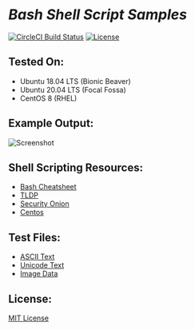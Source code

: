 # *Bash Shell Script Samples*

[![CircleCI Build Status](https://circleci.com/gh/averille-dev/shell_script_samples.svg?style=shield&circle-token=d34f4ca9fb05afefdb7573d9202e77164b02ac98)](https://app.circleci.com/pipelines/github/averille-dev/shell_script_samples)
[![License](https://img.shields.io/badge/license-MIT-blue.svg)](https://opensource.org/licenses/MIT)

## Tested On:
* Ubuntu 18.04 LTS (Bionic Beaver)
* Ubuntu 20.04 LTS (Focal Fossa)
* CentOS 8 (RHEL)


## Example Output:
![Screenshot](https://github.com/averille-dev/shell_script_samples/blob/master/output/script_output.png)


## Shell Scripting Resources:
* [Bash Cheatsheet](https://devhints.io/bash)
* [TLDP](https://www.tldp.org/LDP/abs/html/)
* [Security Onion](https://securityonion.net/)
* [Centos](https://www.centos.org/)


## Test Files: 
* [ASCII Text](https://onlineasciitools.com/generate-random-ascii)
* [Unicode Text](https://onlineutf8tools.com/generate-random-utf8)
* [Image Data](https://onlinerandomtools.com/generate-random-bitmap)


## License:
[MIT License](LICENSE)
